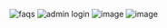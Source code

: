 ![faqs](https://github.com/prashanta1542/task_prashanta/assets/70958375/03c84160-5a85-49eb-9aab-e0ef807d3333)
![admin login](https://github.com/prashanta1542/task_prashanta/assets/70958375/a87ca2c2-4169-4d50-8efe-ab08988af10f)
![image](https://github.com/prashanta1542/task_prashanta/assets/70958375/1ccd5ef6-d0c3-4dc5-8a4a-126b1028d92e)
![image](https://github.com/prashanta1542/task_prashanta/assets/70958375/058f32c7-fa38-42dd-a7dd-eaf548ba0661)


